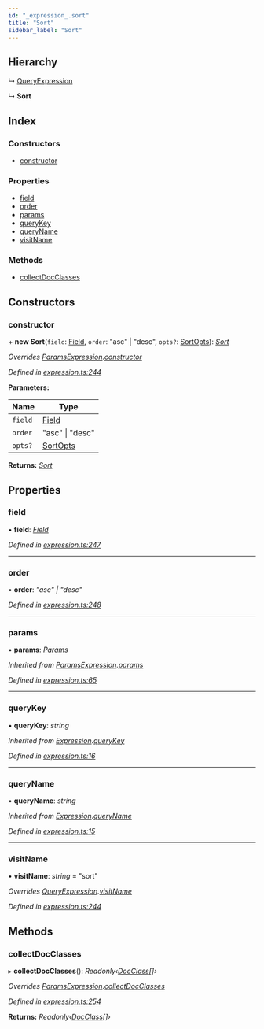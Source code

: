 ```yaml
---
id: "_expression_.sort"
title: "Sort"
sidebar_label: "Sort"
---
```


## Hierarchy

  ↳ [QueryExpression](_expression_.queryexpression.md)

  ↳ **Sort**

## Index

### Constructors

* [constructor](_expression_.sort.md#constructor)

### Properties

* [field](_expression_.sort.md#field)
* [order](_expression_.sort.md#order)
* [params](_expression_.sort.md#params)
* [queryKey](_expression_.sort.md#querykey)
* [queryName](_expression_.sort.md#queryname)
* [visitName](_expression_.sort.md#visitname)

### Methods

* [collectDocClasses](_expression_.sort.md#collectdocclasses)

## Constructors

###  constructor

\+ **new Sort**(`field`: [Field](_document_.field.md), `order`: "asc" | "desc", `opts?`: [SortOpts](../modules/_expression_.md#sortopts)): *[Sort](_expression_.sort.md)*

*Overrides [ParamsExpression](_expression_.paramsexpression.md).[constructor](_expression_.paramsexpression.md#constructor)*

*Defined in [expression.ts:244](https://github.com/kindritskyiMax/elasticmagic-js/blob/34d4703/src/expression.ts#L244)*

**Parameters:**

Name | Type |
------ | ------ |
`field` | [Field](_document_.field.md) |
`order` | "asc" &#124; "desc" |
`opts?` | [SortOpts](../modules/_expression_.md#sortopts) |

**Returns:** *[Sort](_expression_.sort.md)*

## Properties

###  field

• **field**: *[Field](_document_.field.md)*

*Defined in [expression.ts:247](https://github.com/kindritskyiMax/elasticmagic-js/blob/34d4703/src/expression.ts#L247)*

___

###  order

• **order**: *"asc" | "desc"*

*Defined in [expression.ts:248](https://github.com/kindritskyiMax/elasticmagic-js/blob/34d4703/src/expression.ts#L248)*

___

###  params

• **params**: *[Params](_expression_.params.md)*

*Inherited from [ParamsExpression](_expression_.paramsexpression.md).[params](_expression_.paramsexpression.md#params)*

*Defined in [expression.ts:65](https://github.com/kindritskyiMax/elasticmagic-js/blob/34d4703/src/expression.ts#L65)*

___

###  queryKey

• **queryKey**: *string*

*Inherited from [Expression](_expression_.expression.md).[queryKey](_expression_.expression.md#querykey)*

*Defined in [expression.ts:16](https://github.com/kindritskyiMax/elasticmagic-js/blob/34d4703/src/expression.ts#L16)*

___

###  queryName

• **queryName**: *string*

*Inherited from [Expression](_expression_.expression.md).[queryName](_expression_.expression.md#queryname)*

*Defined in [expression.ts:15](https://github.com/kindritskyiMax/elasticmagic-js/blob/34d4703/src/expression.ts#L15)*

___

###  visitName

• **visitName**: *string* = "sort"

*Overrides [QueryExpression](_expression_.queryexpression.md).[visitName](_expression_.queryexpression.md#visitname)*

*Defined in [expression.ts:244](https://github.com/kindritskyiMax/elasticmagic-js/blob/34d4703/src/expression.ts#L244)*

## Methods

###  collectDocClasses

▸ **collectDocClasses**(): *Readonly‹[DocClass](../modules/_document_.md#docclass)[]›*

*Overrides [ParamsExpression](_expression_.paramsexpression.md).[collectDocClasses](_expression_.paramsexpression.md#collectdocclasses)*

*Defined in [expression.ts:254](https://github.com/kindritskyiMax/elasticmagic-js/blob/34d4703/src/expression.ts#L254)*

**Returns:** *Readonly‹[DocClass](../modules/_document_.md#docclass)[]›*
